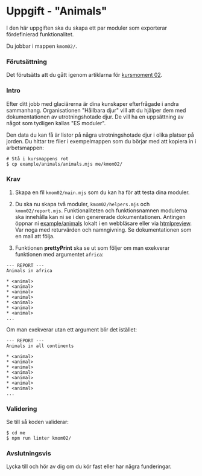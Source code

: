 # Uppgift - "Animals"

I den här uppgiften ska du skapa ett par moduler som exporterar fördefinierad funktionalitet.

Du jobbar i mappen `kmom02/`.

### Förutsättning

Det förutsätts att du gått igenom artiklarna för [kursmoment 02](../../articles/kmom02).

### Intro

Efter ditt jobb med glaciärerna är dina kunskaper efterfrågade i andra sammanhang. Organisationen "Hållbara djur" vill att du hjälper dem med dokumentationen av utrotningshotade djur. De vill ha en uppsättning av något som tydligen kallas "ES moduler".

Den data du kan få är listor på några utrotningshotade djur i olika platser på jorden. Du hittar tre filer i exempelmappen som du börjar med att kopiera in i arbetsmappen:

```console
# Stå i kursmappens rot
$ cp example/animals/animals.mjs me/kmom02/
```

### Krav

1. Skapa en fil `kmom02/main.mjs` som du kan ha för att testa dina moduler.

1. Du ska nu skapa två moduler, `kmom02/helpers.mjs` och `kmom02/report.mjs`. Funktionaliteten och funktionsnamnen modulerna ska innehålla kan ni se i den genererade dokumentationen. Antingen öppnar ni [example/animals](../../example/animals/jsdoc/) lokalt i en webbläsare eller via [htmlpreview](https://htmlpreview.github.io/?https://raw.githubusercontent.com/dbwebb-se/js-v2/master/example/animals/jsdoc/index.html). Var noga med returvärden och namngivning. Se dokumentationen som en mall att följa.

1. Funktionen **prettyPrint** ska se ut som följer om man exekverar funktionen med argumentet `africa`:

```console
--- REPORT ---
Animals in africa

* <animal>
* <animal>
* <animal>
* <animal>
* <animal>
* <animal>
* <animal>
...
```

Om man exekverar utan ett argument blir det istället:

```console
--- REPORT ---
Animals in all continents

* <animal>
* <animal>
* <animal>
* <animal>
* <animal>
* <animal>
* <animal>
...
```

### Validering

Se till så koden validerar:

```console
$ cd me
$ npm run linter kmom02/
```

<!--
### Hur kan det se ut när det är klart?

Nedan är en video som visar hur det kan se ut när det är klart:

[![js exercise kmom02](https://img.youtube.com/vi/EKFOlAsJDkE/0.jpg)](https://www.youtube.com/watch?v=EKFOlAsJDkE) -->

### Avslutningsvis

Lycka till och hör av dig om du kör fast eller har några funderingar.

<!-- [TBD: Länk till issues](#) -->
